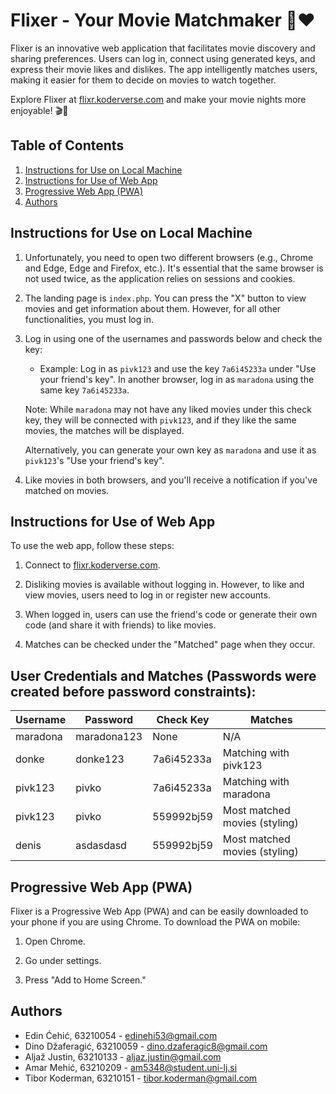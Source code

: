 # Flixer - Your Movie Matchmaker 🍿❤️

Flixer is an innovative web application that facilitates movie discovery and sharing preferences. Users can log in, connect using generated keys, and express their movie likes and dislikes. The app intelligently matches users, making it easier for them to decide on movies to watch together.

Explore Flixer at [flixr.koderverse.com](https://flixr.koderverse.com/) and make your movie nights more enjoyable! 🎬🍿

## Table of Contents
1. [Instructions for Use on Local Machine](#instructions-for-use-on-local-machine)
2. [Instructions for Use of Web App](#instructions-for-use-of-web-app)
3. [Progressive Web App (PWA)](#progressive-web-app-pwa)
4. [Authors](#authors)

## Instructions for Use on Local Machine

1. Unfortunately, you need to open two different browsers (e.g., Chrome and Edge, Edge and Firefox, etc.). It's essential that the same browser is not used twice, as the application relies on sessions and cookies.

2. The landing page is `index.php`. You can press the "X" button to view movies and get information about them. However, for all other functionalities, you must log in.

3. Log in using one of the usernames and passwords below and check the key:
    - Example: Log in as `pivk123` and use the key `7a6i45233a` under "Use your friend's key". In another browser, log in as `maradona` using the same key `7a6i45233a`.

    Note: While `maradona` may not have any liked movies under this check key, they will be connected with `pivk123`, and if they like the same movies, the matches will be displayed.

    Alternatively, you can generate your own key as `maradona` and use it as `pivk123`'s "Use your friend's key".

4. Like movies in both browsers, and you'll receive a notification if you've matched on movies.

## Instructions for Use of Web App

To use the web app, follow these steps:

1. Connect to [flixr.koderverse.com](flixr.koderverse.com).

2. Disliking movies is available without logging in. However, to like and view movies, users need to log in or register new accounts.

3. When logged in, users can use the friend's code or generate their own code (and share it with friends) to like movies.

4. Matches can be checked under the "Matched" page when they occur.

## User Credentials and Matches (Passwords were created before password constraints):

| Username  | Password       | Check Key      | Matches                        |
|-----------|----------------|----------------|--------------------------------|
| maradona  | maradona123    | None           | N/A                            |
| donke     | donke123       | 7a6i45233a     | Matching with pivk123          |
| pivk123   | pivko          | 7a6i45233a     | Matching with maradona          |
| pivk123   | pivko          | 559992bj59     | Most matched movies (styling)   |
| denis     | asdasdasd      | 559992bj59     | Most matched movies (styling)   |

## Progressive Web App (PWA)

Flixer is a Progressive Web App (PWA) and can be easily downloaded to your phone if you are using Chrome. To download the PWA on mobile:

1. Open Chrome.

2. Go under settings.

3. Press "Add to Home Screen."

## Authors

- Edin Ćehić, 63210054 - edinehi53@gmail.com
- Dino Džaferagić, 63210059 - dino.dzaferagic8@gmail.com
- Aljaž Justin, 63210133 - aljaz.justin@gmail.com
- Amar Mehić, 63210209 - am5348@student.uni-lj.si
- Tibor Koderman, 63210151 - tibor.koderman@gmail.com
